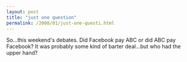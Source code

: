 ```yaml
---
layout: post
title: "just one question"
permalink: /2008/01/just-one-questi.html
---
```


<p>So...this weekend's debates. Did Facebook pay ABC or did ABC pay Facebook? It was probably some kind of barter deal...but who had the upper hand?</p>


